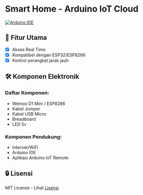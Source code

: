 
# Smart Home - Arduino IoT Cloud

[![Arduino IDE](https://img.shields.io/badge/Arduino%20IDE-v2.3.4-blue)](https://www.arduino.cc/en/software)

## 🌟 Fitur Utama

- [x] Akses Real Time
- [x] Kompatibel dengan ESP32/ESP8266
- [x] Kontrol perangkat jarak jauh

## 🛠 Komponen Elektronik
### Daftar Komponen:
- Wemos D1 Mini / ESP8266
- Kabel Jumper
- Kabel USB Micro
- Breadboard
- LED 5v

### Komponen Pendukung:
- Internet/WiFi
- Arduino IDE
- Aplikasi Arduino IoT Remote

## 🔒 Lisensi
MIT License - Lihat [Lisensi](https://github.com/Raka-coder/smart_home-arduino_iot_cloud/blob/main/LICENSE)
